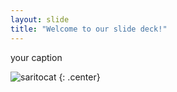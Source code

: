 ```yaml
---
layout: slide
title: "Welcome to our slide deck!"
---
```


your caption

![saritocat](https://octodex.github.com/images/saritocat.png)
{: .center}

